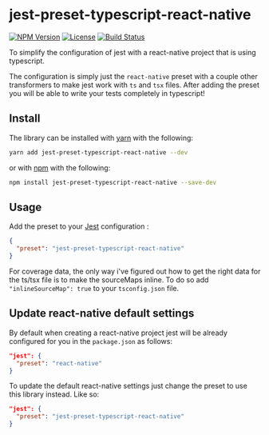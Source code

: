 # jest-preset-typescript-react-native

[![NPM Version][npm-img]][npm-link]
[![License][license-img]][license-link]
[![Build Status][build-img]][build-link]

To simplify the configuration of jest with a react-native project that is using typescript. 

The configuration is simply just the `react-native` preset with a couple other transformers to make jest work with `ts` and `tsx` files. After adding the preset you will be able to write your tests completely in typescript! 

## Install

The library can be installed with [yarn](https://yarnpkg.com) with the following:
```bash
yarn add jest-preset-typescript-react-native --dev
```

or with [npm](https://www.npmjs.com) with the following:

```bash
npm install jest-preset-typescript-react-native --save-dev
```


## Usage

Add the preset to your [Jest](https://facebook.github.io/jest/docs/configuration.html) configuration :

```json
{
  "preset": "jest-preset-typescript-react-native"
}
```

For coverage data, the only way i've figured out how to get the right data for the ts/tsx file is to make the sourceMaps inline. To do so add `"inlineSourceMap": true` to your `tsconfig.json` file.

## Update react-native default settings

By default when creating a react-native project jest will be already configured for you in the `package.json` as follows:

```json
"jest": {
  "preset": "react-native"
}
```

To update the default react-native settings just change the preset to use this library instead. Like so:

```json
"jest": {
  "preset": "jest-preset-typescript-react-native"
}
```

[npm-img]: https://img.shields.io/npm/v/jest-preset-typescript-react-native.svg?style=flat-square
[npm-link]: https://www.npmjs.com/package/jest-preset-typescript-react-native
[license-img]: https://img.shields.io/npm/l/jest-preset-typescript-react-native.svg?style=flat-square
[license-link]: LICENSE.md
[build-img]: https://travis-ci.org/petester42/jest-preset-typescript-react-native.svg?branch=master
[build-link]: https://travis-ci.org/petester42/jest-preset-typescript-react-native